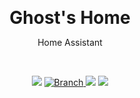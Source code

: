 <p align="center">
	<h1 align=center style="margin: 0;">Ghost's Home</h1>
	<p align=center>Home Assistant</p>
	<br>
	<p align=center>
		<img src="https://github.com/sarahboyd/Home-Assistant-Config/workflows/Home%20Assistant%20CI/badge.svg">
		<a href="https://github.com/sarahboyd/Home-Assistant-Config/tree/master">
			<img src="https://img.shields.io/badge/Branch-master-green.svg?longCache=true"
				alt="Branch">
		</a>
		<img src="https://img.shields.io/badge/haversion-0.116.4-blue.svg">
		<img src="https://img.shields.io/badge/automations-54-purple.svg">
	</p>
</p>